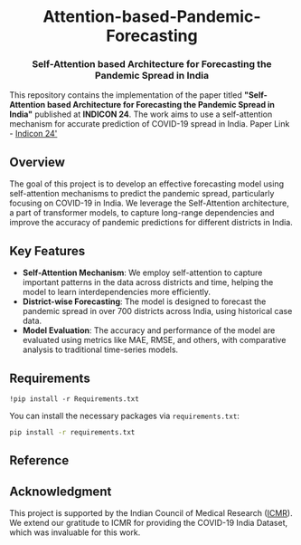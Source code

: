 <h1 align="center">Attention-based-Pandemic-Forecasting</h1>
<h3 align="center">Self-Attention based Architecture for Forecasting the Pandemic Spread in India</h3>

This repository contains the implementation of the paper titled **"Self-Attention based Architecture for Forecasting the Pandemic Spread in India"** published at **INDICON 24**. The work aims to use a self-attention mechanism for accurate prediction of COVID-19 spread in India. 
Paper Link - [Indicon 24'](https://ieeekharagpur.org/event/21st-ieee-india-council-international-conference-indicon-2024/)

## Overview

The goal of this project is to develop an effective forecasting model using self-attention mechanisms to predict the pandemic spread, particularly focusing on COVID-19 in India. We leverage the Self-Attention architecture, a part of transformer models, to capture long-range dependencies and improve the accuracy of pandemic predictions for different districts in India.

## Key Features

- **Self-Attention Mechanism**: We employ self-attention to capture important patterns in the data across districts and time, helping the model to learn interdependencies more efficiently.
- **District-wise Forecasting**: The model is designed to forecast the pandemic spread in over 700 districts across India, using historical case data.
- **Model Evaluation**: The accuracy and performance of the model are evaluated using metrics like MAE, RMSE, and others, with comparative analysis to traditional time-series models.

## Requirements
```
!pip install -r Requirements.txt
```


You can install the necessary packages via `requirements.txt`:

```bash
pip install -r requirements.txt
```

## Reference


## Acknowledgment
This project is supported by the Indian Council of Medical Research ([ICMR](https://covid19dashboard.mohfw.gov.in/)). We extend our gratitude to ICMR for providing the COVID-19 India Dataset, which was invaluable for this work.
